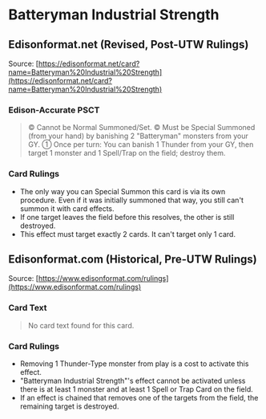 # Batteryman Industrial Strength

## Edisonformat.net (Revised, Post-UTW Rulings)

Source: [https://edisonformat.net/card?name=Batteryman%20Industrial%20Strength](https://edisonformat.net/card?name=Batteryman%20Industrial%20Strength)

### Edison-Accurate PSCT

> © Cannot be Normal Summoned/Set.
> © Must be Special Summoned (from your hand) by banishing 2 "Batteryman" monsters from your GY.
> ① Once per turn: You can banish 1 Thunder from your GY, then target 1 monster and 1 Spell/Trap on the field; destroy them.

### Card Rulings

*   The only way you can Special Summon this card is via its own procedure.
Even if it was initially summoned that way, you still can't summon it with card effects.
*   If one target leaves the field before this resolves, the other is still destroyed.
*   This effect must target exactly 2 cards. It can't target only 1 card.


## Edisonformat.com (Historical, Pre-UTW Rulings)

Source: [https://www.edisonformat.com/rulings](https://www.edisonformat.com/rulings)

### Card Text

> No card text found for this card.

### Card Rulings

*   Removing 1 Thunder-Type monster from play is a cost to activate this effect.
*   "Batteryman Industrial Strength"'s effect cannot be activated unless there is at least 1 monster and at least 1 Spell or Trap Card on the field.
*   If an effect is chained that removes one of the targets from the field, the remaining target is destroyed.


